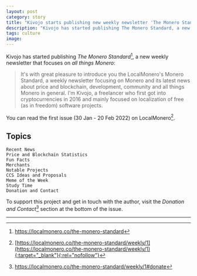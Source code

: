 ```yaml
---
layout: post
category: story
title: "Kivojo starts publishing new weekly newsletter 'The Monero Standard'"
description: "Kivojo has started publishing The Monero Standard, a new weekly newsletter that focuses on all things Monero."
tags: culture
image: 
---
```


Kivojo has started publishing *The Monero Standard*[^1], a new weekly newsletter that focuses on *all things Monero*:

> It's with great pleasure to introduce you the LocalMonero's Monero Standard, a weekly newsletter focusing on Monero and its latest news about price and blockchain, development, community and all things Monero in general. I'm Kivojo, a freelancer who first got into cryptocurrencies in 2016 and mainly focused on localization of free (as in freedom) software projects. 

You can read the first issue (30 Jan - 20 Feb 2022) on LocalMonero[^2].

## Topics

    Recent News
    Price and Blockchain Statistics
    Fun Facts
    Merchants
    Notable Projects
    CCS Ideas and Proposals
    Meme of the Week
    Study Time
    Donation and Contact
    
To support this project and get in touch with the author, visit the *Donation and Contact*[^3] section at the bottom of the issue.

---

[^1]: https://localmonero.co/the-monero-standard
[^2]: [https://localmonero.co/the-monero-standard/weekly/1](https://localmonero.co/the-monero-standard/weekly/1){:target="_blank"}{:rel="nofollow"}
[^3]: https://localmonero.co/the-monero-standard/weekly/1#donate
